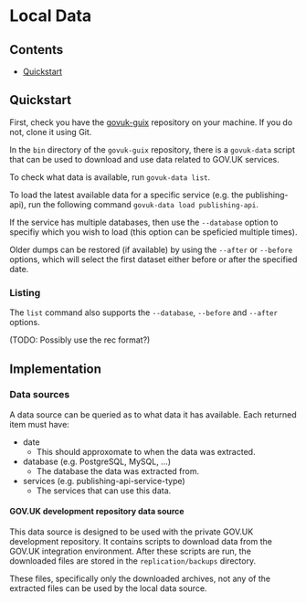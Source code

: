 # Local Data

## Contents

 - [Quickstart](#quickstart)

## Quickstart

First, check you have the [govuk-guix][govuk-guix] repository on
your machine. If you do not, clone it using Git.

In the `bin` directory of the `govuk-guix` repository, there is a
`govuk-data` script that can be used to download and use data related
to GOV.UK services.

To check what data is available, run `govuk-data list`.

To load the latest available data for a specific service (e.g. the
publishing-api), run the following command `govuk-data load
publishing-api`.

If the service has multiple databases, then use the `--database`
option to specifiy which you wish to load (this option can be
speficied multiple times).

Older dumps can be restored (if available) by using the `--after` or
`--before` options, which will select the first dataset either before
or after the specified date.

### Listing

The `list` command also supports the `--database`, `--before` and
`--after` options.

(TODO: Possibly use the rec format?)

## Implementation

### Data sources

A data source can be queried as to what data it has available. Each
returned item must have:

 - date
   - This should approxomate to when the data was extracted.
 - database (e.g. PostgreSQL, MySQL, ...)
   - The database the data was extracted from.
 - services (e.g. publishing-api-service-type)
   - The services that can use this data.

#### GOV.UK development repository data source

This data source is designed to be used with the private GOV.UK
development repository. It contains scripts to download data from the
GOV.UK integration environment. After these scripts are run, the
downloaded files are stored in the `replication/backups` directory.

These files, specifically only the downloaded archives, not any of the
extracted files can be used by the local data source.


[govuk-guix]: https://github.com/alphagov/govuk-guix
